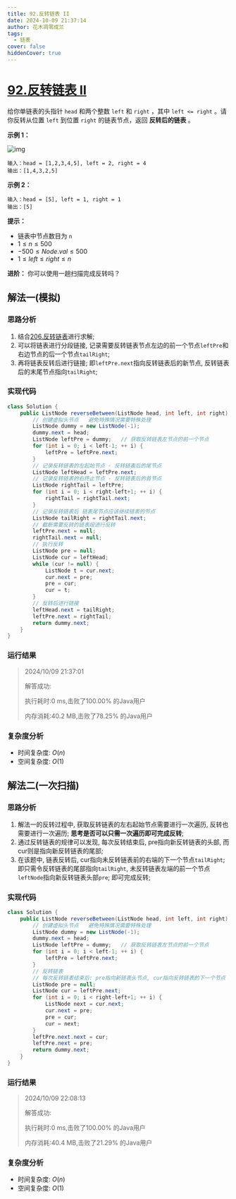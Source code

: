 ```yaml
---
title: 92.反转链表 II
date: 2024-10-09 21:37:14
author: 花木凋零成兰
tags: 
  - 链表
cover: false
hiddenCover: true
---
```


# [92.反转链表 II](https://leetcode.cn/problems/reverse-linked-list-ii/)

给你单链表的头指针 `head` 和两个整数 `left` 和 `right` ，其中 `left <= right` 。请你反转从位置 `left` 到位置 `right` 的链表节点，返回 **反转后的链表** 。



**示例 1：**

![img](https://assets.leetcode.com/uploads/2021/02/19/rev2ex2.jpg)

```
输入：head = [1,2,3,4,5], left = 2, right = 4
输出：[1,4,3,2,5]
```

**示例 2：**

```
输入：head = [5], left = 1, right = 1
输出：[5]
```



**提示：**

- 链表中节点数目为 `n`
- $1 \leq n \leq 500$
- $-500 \leq Node.val \leq 500$
- $1 \leq left \leq right \leq n$



**进阶：** 你可以使用一趟扫描完成反转吗？

## 解法一(模拟)

### 思路分析

1. 结合[206.反转链表](https://ytazwc.top/Leetcode/%E9%A2%98%E5%BA%93/206.%E5%8F%8D%E8%BD%AC%E9%93%BE%E8%A1%A8.html)进行求解;
2. 可以将链表进行分段链接, 记录需要反转链表节点左边的前一个节点`leftPre`和右边节点的后一个节点`tailRight`; 
3. 再将链表反转后进行链接; 即`leftPre.next`指向反转链表后的新节点, 反转链表后的末尾节点指向`tailRight`;

### 实现代码

```java
class Solution {
    public ListNode reverseBetween(ListNode head, int left, int right) {
		// 创建虚拟头节点   避免特殊情况需要特殊处理
		ListNode dummy = new ListNode(-1);
		dummy.next = head;
		ListNode leftPre = dummy;   // 获取反转链表左节点的前一个节点
		for (int i = 0; i < left-1; ++ i) {
			leftPre = leftPre.next;
		}
		// 记录反转链表的左起始节点 - 反转链表后的尾节点
		ListNode leftHead = leftPre.next;
		// 记录反转链表的右终止节点 - 反转链表后的首节点
		ListNode rightTail = leftPre;
		for (int i = 0; i < right-left+1; ++ i) {
			rightTail = rightTail.next;
		}
		// 记录反转链表后 链表尾节点应该继续链表的节点
		ListNode tailRight = rightTail.next;
		// 截断需要反转的链表段进行反转
		leftPre.next = null;
		rightTail.next = null;
		// 执行反转
		ListNode pre = null;
		ListNode cur = leftHead;
		while (cur != null) {
			ListNode t = cur.next;
			cur.next = pre;
			pre = cur;
			cur = t;
		}
		// 反转后进行链接
		leftHead.next = tailRight;
		leftPre.next = rightTail;
		return dummy.next;
    }
}
```

### 运行结果

> 2024/10/09 21:37:01
> 
> 解答成功:
> 
> 执行耗时:0 ms,击败了100.00% 的Java用户
> 
> 内存消耗:40.2 MB,击败了78.25% 的Java用户
> 
### 复杂度分析

- 时间复杂度: $O(n)$
- 空间复杂度: $O(1)$

## 解法二(一次扫描)

### 思路分析

1. 解法一的反转过程中, 获取反转链表的左右起始节点需要进行一次遍历, 反转也需要进行一次遍历; **思考是否可以只需一次遍历即可完成反转**;
2. 通过反转链表的规律可以发现, 每次反转结束后, pre指向新反转链表的头部, 而cur则是指向新反转链表的尾部;
3. 在该题中, 链表反转后, cur指向未反转链表前的右端的下一个节点`tailRight`; 即只需令反转链表的尾部指向`tailRight`, 未反转链表左端的前一个节点`leftNode`指向新反转链表头部`pre`; 即可完成反转;

### 实现代码

```java
class Solution {
    public ListNode reverseBetween(ListNode head, int left, int right) {
        // 创建虚拟头节点   避免特殊情况需要特殊处理
        ListNode dummy = new ListNode(-1);
        dummy.next = head;
        ListNode leftPre = dummy;   // 获取反转链表左节点的前一个节点
        for (int i = 0; i < left-1; ++ i) {
            leftPre = leftPre.next;
        }
        // 反转链表
        // 每次反转链表结束后: pre指向新链表头节点, cur指向反转链表的下一个节点
        ListNode pre = null;
        ListNode cur = leftPre.next;
        for (int i = 0; i < right-left+1; ++ i) {
            ListNode next = cur.next;
            cur.next = pre;
            pre = cur;
            cur = next;
        }
        leftPre.next.next = cur;
        leftPre.next = pre;
        return dummy.next;
    }
}
```

### 运行结果

> 2024/10/09 22:08:13
> 
> 解答成功:
> 
> 执行耗时:0 ms,击败了100.00% 的Java用户
> 
> 内存消耗:40.4 MB,击败了21.29% 的Java用户

### 复杂度分析
- 时间复杂度: $O(n)$
- 空间复杂度: $O(1)$